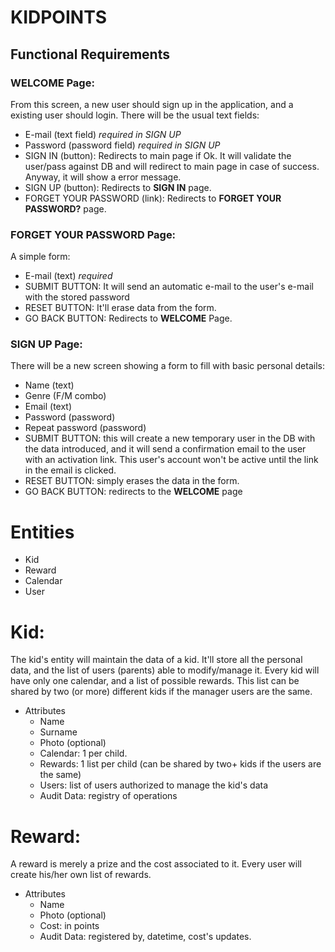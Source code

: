 # KIDPOINTS

## Functional Requirements

### WELCOME Page:
From this screen, a new user should sign up in the application, and a existing user should login.
There will be the usual text fields: 
* E-mail (text field) _required in SIGN UP_
* Password (password field) _required in SIGN UP_
* SIGN IN (button):  Redirects to main page if Ok. It will validate the user/pass against DB and will redirect to main page in case of success. Anyway, it will show a error message.
* SIGN UP (button): Redirects to **SIGN IN** page.
* FORGET YOUR PASSWORD (link): Redirects to **FORGET YOUR PASSWORD?** page.
    
### FORGET YOUR PASSWORD Page:
A simple form:
* E-mail (text) _required_
* SUBMIT BUTTON: It will send an automatic e-mail to the user's e-mail with the stored password
* RESET BUTTON: It'll erase data from the form.
* GO BACK BUTTON: Redirects to **WELCOME** Page.
    
### SIGN UP Page: 
There will be a new screen showing a form to fill with basic personal details:
* Name (text)
* Genre (F/M combo)    
* Email (text)
* Password (password)
* Repeat password (password)
* SUBMIT BUTTON: this will create a new temporary user in the DB with the data introduced, and it will send a confirmation email to the user with an activation link. This user's account won't be active until the link in the email is clicked.
* RESET BUTTON: simply erases the data in the form.
* GO BACK BUTTON: redirects to the **WELCOME** page
    
# Entities
* Kid
* Reward
* Calendar
* User

# Kid:
  The kid's entity will maintain the data of a kid. 
  It'll store all the personal data, and the list of users (parents) able to modify/manage it.
  Every kid will have only one calendar, and a list of possible rewards. 
  This list can be shared by two (or more) different kids if the manager users are the same.
* Attributes
  * Name
  * Surname
  * Photo (optional)
  * Calendar: 1 per child.
  * Rewards: 1 list per child (can be shared by two+ kids if the users are the same)
  * Users: list of users authorized to manage the kid's data
  * Audit Data: registry of operations 

# Reward:
  A reward is merely a prize and the cost associated to it. 
  Every user will create his/her own list of rewards. 
* Attributes
  * Name
  * Photo (optional)
  * Cost: in points
  * Audit Data: registered by, datetime, cost's updates.
